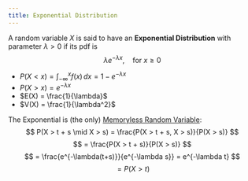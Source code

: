 ```yaml
---
title: Exponential Distribution
---
```

A random variable $X$ is said to have an **Exponential Distribution** with parameter $\lambda \gt 0$ if its pdf is
$$
\lambda e^{-\lambda x}, \quad \text{for } x \geq 0
$$
- $P(X < x) = \int_{-\infty}^{x} f(x) \, dx = 1 - e^{-\lambda x}$
- $P(X > x) = e^{-\lambda x}$
- $E(X) = \frac{1}{\lambda}$
- $V(X) = \frac{1}{\lambda^2}$

The Exponential is (the only) [Memoryless Random Variable](/prob-cs/memoryless-random-variable):
$$
P(X > t + s \mid X > s) = \frac{P(X > t + s, X > s)}{P(X > s)}
$$
$$
= \frac{P(X > t + s)}{P(X > s)}
$$
$$
= \frac{e^{-\lambda(t+s)}}{e^{-\lambda s}} = e^{-\lambda t}
$$
$$
= P(X > t)
$$
